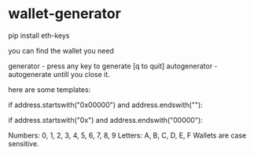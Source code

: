 # wallet-generator

pip install eth-keys

you can find the wallet you need

generator - press any key to generate [q to quit]
autogenerator - autogenerate untill you close it.

here are some templates:

if address.startswith("0x00000") and address.endswith(""):

if address.startswith("0x") and address.endswith("00000"):

Numbers: 0, 1, 2, 3, 4, 5, 6, 7, 8, 9
Letters: A, B, C, D, E, F
Wallets are case sensitive.
